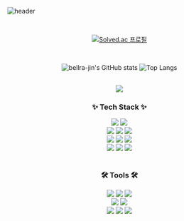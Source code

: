 ![header](https://capsule-render.vercel.app/api?type=waving&color=auto&height=300&text=jinhee's%20Github&desc=BackEnd%20Development%20Log&fontAlign=70&Desc&descAlign=83)

<br>

<div align="center">

[![Solved.ac
프로필](http://mazassumnida.wtf/api/v2/generate_badge?boj=parkgom93)](https://solved.ac/bellra-jin)
</div>


<br>

<div align="center">
  
![bellra-jin's GitHub stats](https://github-readme-stats.vercel.app/api?username=bellra-jin&show_icons=true&theme=transparent) ![Top Langs](https://github-readme-stats.vercel.app/api/top-langs/?username=bellra-jin&layout=compact)
</div>

<br>


<div align="center">
<a href="https://github.com/devxb/gitanimals">
  <img src="https://render.gitanimals.org/farms/{bellra-jin}"/>
</a>
</div>

<h3 align="center">✨ Tech Stack ✨</h3>

<div align="center">
<img src="https://img.shields.io/badge/springboot-6DB33F.svg?style=for-the-badge&logo=springboot&logoColor=ffffff" />
<img src="https://img.shields.io/badge/springsecurity-6DB33F.svg?style=for-the-badge&logo=springsecurity&logoColor=ffffff" />

</div>

<div align="center">
<img src="https://img.shields.io/badge/java-007396.svg?style=for-the-badge&logo=java&logoColor=ffffff" />
<img src="https://img.shields.io/badge/jwt-000000.svg?style=for-the-badge&logo=jsonwebtokens&logoColor=ffffff" />
<img src="https://img.shields.io/badge/Query DSL-669DF6.svg?style=for-the-badge&logo=Query DSL&logoColor=ffffff" />
</div>

<div align="center">
<img src="https://img.shields.io/badge/mysql-4479A1.svg?style=for-the-badge&logo=mysql&logoColor=ffffff" />
<img src="https://img.shields.io/badge/docker-2496ED.svg?style=for-the-badge&logo=docker&logoColor=ffffff" />
<img src="https://img.shields.io/badge/aws-232F3E.svg?style=for-the-badge&logo=amazonwebservices&logoColor=ffffff" />
</div>

<div align="center">
<img src="https://img.shields.io/badge/javascript-F7DF1E.svg?style=for-the-badge&logo=javascript&logoColor=ffffff" />
<img src="https://img.shields.io/badge/html5-E34F26.svg?style=for-the-badge&logo=html5&logoColor=ffffff" />
<img src="https://img.shields.io/badge/css3-1572B6.svg?style=for-the-badge&logo=css3&logoColor=ffffff" /> 
</div>

<br>

<h3 align="center">🛠 Tools 🛠</h3>
<div align="center">
  <img src="https://img.shields.io/badge/git-F05032.svg?style=for-the-badge&logo=git&logoColor=ffffff" />
  <img src="https://img.shields.io/badge/github-181717.svg?style=for-the-badge&logo=github&logoColor=ffffff" />
  <img src="https://img.shields.io/badge/intellij-000000.svg?style=for-the-badge&logo=intellijidea&logoColor=ffffff" />
</div>

<div align="center">
  <img src="https://img.shields.io/badge/postman-FF6C37.svg?style=for-the-badge&logo=postman&logoColor=ffffff" />
  <img src="https://img.shields.io/badge/swagger-85EA2D.svg?style=for-the-badge&logo=swagger&logoColor=ffffff" />
</div>

<div align="center">
  <img src="https://img.shields.io/badge/vscode-007ACC.svg?style=for-the-badge&logo=visualstudiocode&logoColor=ffffff" />
  <img src="https://img.shields.io/badge/figma-F24E1E.svg?style=for-the-badge&logo=figma&logoColor=ffffff" />
  <img src="https://img.shields.io/badge/notion-ffffff.svg?style=for-the-badge&logo=notion&logoColor=000000" />
</div>

<br>


<!--
**bellra-jin/bellra-jin** is a ✨ _special_ ✨ repository because its `README.md` (this file) appears on your GitHub profile.

Here are some ideas to get you started:

- 🔭 I’m currently working on ...
- 🌱 I’m currently learning ...
- 👯 I’m looking to collaborate on ...
- 🤔 I’m looking for help with ...
- 💬 Ask me about ...
- 📫 How to reach me: ...
- 😄 Pronouns: ...
- ⚡ Fun fact: ...
-->
